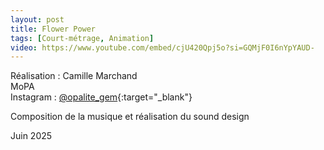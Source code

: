 ```yaml
---
layout: post
title: Flower Power
tags: [Court-métrage, Animation]
video: https://www.youtube.com/embed/cjU420Qpj5o?si=GQMjF0I6nYpYAUD-
---
```


Réalisation : Camille Marchand  
MoPA  
Instagram : [@opalite_gem](https://www.instagram.com/opalite_gem/){:target="_blank"}

Composition de la musique et réalisation du sound design

Juin 2025
